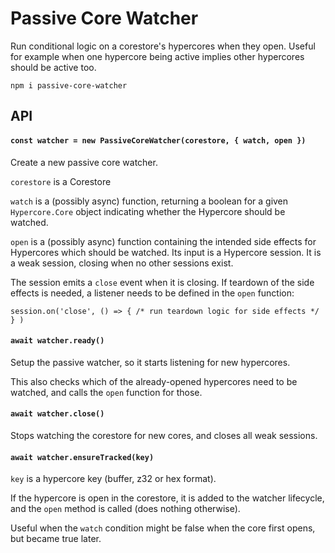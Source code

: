 # Passive Core Watcher

Run conditional logic on a corestore's hypercores when they open. Useful for example when one hypercore being active implies other hypercores should be active too.

```
npm i passive-core-watcher
```

## API

#### `const watcher = new PassiveCoreWatcher(corestore, { watch, open })`

Create a new passive core watcher.

`corestore` is a Corestore

`watch` is a (possibly async) function, returning a boolean for a given `Hypercore.Core` object indicating whether the Hypercore should be watched.

`open` is a (possibly async) function containing the intended side effects for Hypercores which should be watched. Its input is a Hypercore session. It is a weak session, closing when no other sessions exist.

The session emits a `close` event when it is closing. If teardown of the side effects is needed, a listener needs to be defined in the `open` function:

`session.on('close', () => { /* run teardown logic for side effects */ } )`

#### `await watcher.ready()`

Setup the passive watcher, so it starts listening for new hypercores.

This also checks which of the already-opened hypercores need to be watched, and calls the `open` function for those.

#### `await watcher.close()`

Stops watching the corestore for new cores, and closes all weak sessions.

#### `await watcher.ensureTracked(key)`

`key` is a hypercore key (buffer, z32 or hex format).

If the hypercore is open in the corestore, it is added to the watcher lifecycle, and the `open` method is called (does nothing otherwise).

Useful when the `watch` condition might be false when the core first opens, but became true later.
